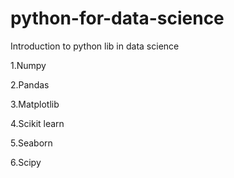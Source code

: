 # python-for-data-science
Introduction to python lib in data science 

1.Numpy

2.Pandas 

3.Matplotlib

4.Scikit learn

5.Seaborn

6.Scipy
